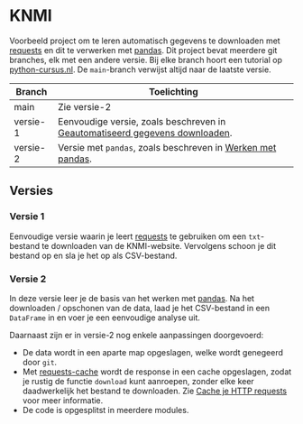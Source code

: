 # KNMI
Voorbeeld project om te leren automatisch gegevens te downloaden met [requests](https://requests.readthedocs.io/en/latest/) en dit te verwerken met [pandas](https://pandas.pydata.org/). Dit project bevat meerdere git branches, elk met een andere versie. Bij elke branch hoort een tutorial op [python-cursus.nl](https://python-cursus.nl). De `main`-branch verwijst altijd naar de laatste versie.

| Branch   | Toelichting                                                                                                                                        |
|----------|----------------------------------------------------------------------------------------------------------------------------------------------------|
| main     | Zie versie-2                                                                                                                                       |
| versie-1 | Eenvoudige versie, zoals beschreven in  [Geautomatiseerd gegevens downloaden](https://python-cursus.nl/blog/geautomatiseerd-gegevens-downloaden/). |
| versie-2 | Versie met  `pandas`, zoals beschreven in  [Werken met pandas](https://python-cursus.nl/blog/pandas-introductie/).                                 |


## Versies

### Versie 1
Eenvoudige versie waarin je leert [requests](https://requests.readthedocs.io/en/latest/) te gebruiken om een `txt`-bestand te downloaden van de KNMI-website. Vervolgens schoon je dit bestand op en sla je het op als CSV-bestand.

### Versie 2
In deze versie leer je de basis van het werken met [pandas](https://pandas.pydata.org/). Na het downloaden / opschonen van de data, laad je het CSV-bestand in een `DataFrame` in en voer je een eenvoudige analyse uit.

Daarnaast zijn er in versie-2 nog enkele aanpassingen doorgevoerd:

* De data wordt in een aparte map opgeslagen, welke wordt genegeerd door `git`.
* Met [requests-cache](https://requests-cache.readthedocs.io/en/stable/) wordt de response in een cache opgeslagen, zodat je rustig de functie `download` kunt aanroepen, zonder elke keer daadwerkelijk het bestand te downloaden. Zie [Cache je HTTP requests](https://python-cursus.nl/blog/requests-cache/) voor meer informatie.
* De code is opgesplitst in meerdere modules.